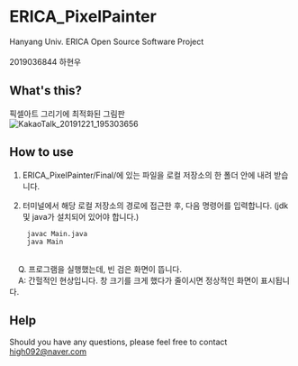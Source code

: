 # ERICA_PixelPainter
Hanyang Univ. ERICA Open Source Software Project
<br><br>2019036844 하현우
## What's this?
픽셀아트 그리기에 최적화된 그림판<br>
![KakaoTalk_20191221_195303656](https://user-images.githubusercontent.com/55306894/71321485-48819880-24fd-11ea-9364-aa32bab309b1.png)

## How to use

1. ERICA_PixelPainter/Final/에 있는 파일을 로컬 저장소의 한 폴더 안에 내려 받습니다.
2. 터미널에서 해당 로컬 저장소의 경로에 접근한 후, 다음 명령어를 입력합니다. (jdk 및 java가 설치되어 있어야 합니다.)

        javac Main.java 
        java Main
<br>&nbsp;&nbsp;&nbsp;&nbsp;Q. 프로그램을 실행했는데, 빈 검은 화면이 뜹니다.<br>
&nbsp;&nbsp;&nbsp;&nbsp;A: 간헐적인 현상입니다. 창 크기를 크게 했다가 줄이시면 정상적인 화면이 표시됩니다.

## Help


Should you have any questions, please feel free to contact high092@naver.com
